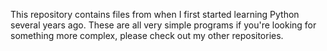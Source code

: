 This repository contains files from when I first started learning Python several years ago. These are all very simple programs if you're looking for something more complex, please check out my other repositories.
